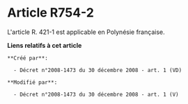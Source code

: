 # Article R754-2

L'article R. 421-1 est applicable en Polynésie française.

**Liens relatifs à cet article**

	**Créé par**:

	  - Décret n°2008-1473 du 30 décembre 2008 - art. 1 (VD)

	**Modifié par**:

	  - Décret n°2008-1473 du 30 décembre 2008 - art. 1 (V)
